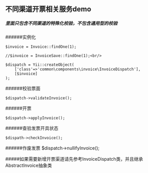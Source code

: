 ## 不同渠道开票相关服务demo
##### 里面只包含不同渠道的特殊化校验，不包含通用型的校验
######实例化

    $invoice = Invoice::findOne(1);

    //$invoice = InvoiceSave::findOne(1);<br/>

    $dispatch = Yii::createObject(
        ['class'=>'common\components\invoice\InvoiceDispatch'],
        [$invoice]
    );

######校验票面

    $dispatch->validateInvoice();

######开票

    $dispatch->applyInvoice();
    
######查验发票开具状态

    $dispath->checkInvoice();
    
######作废发票
    $dispatch->nullifyInvoice();
    
#####如果需要新增开票渠道请先参考InvoiceDispatch类，并且继承AbstractInvoice抽象类
